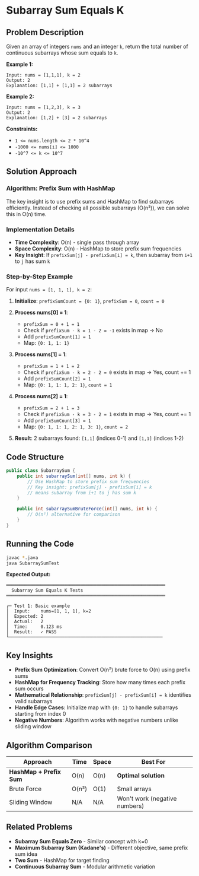 # Subarray Sum Equals K

## Problem Description
Given an array of integers `nums` and an integer `k`, return the total number of continuous subarrays whose sum equals to `k`.

**Example 1:**
```
Input: nums = [1,1,1], k = 2
Output: 2
Explanation: [1,1] + [1,1] = 2 subarrays
```

**Example 2:**
```
Input: nums = [1,2,3], k = 3
Output: 2
Explanation: [1,2] + [3] = 2 subarrays
```

**Constraints:**
- `1 <= nums.length <= 2 * 10^4`
- `-1000 <= nums[i] <= 1000`
- `-10^7 <= k <= 10^7`

## Solution Approach

### Algorithm: Prefix Sum with HashMap
The key insight is to use prefix sums and HashMap to find subarrays efficiently. Instead of checking all possible subarrays (O(n²)), we can solve this in O(n) time.

### Implementation Details
- **Time Complexity**: O(n) - single pass through array
- **Space Complexity**: O(n) - HashMap to store prefix sum frequencies
- **Key Insight**: If `prefixSum[j] - prefixSum[i] = k`, then subarray from `i+1` to `j` has sum `k`

### Step-by-Step Example
For input `nums = [1, 1, 1], k = 2`:

1. **Initialize**: `prefixSumCount = {0: 1}`, `prefixSum = 0`, `count = 0`

2. **Process nums[0] = 1**:
   - `prefixSum = 0 + 1 = 1`
   - Check if `prefixSum - k = 1 - 2 = -1` exists in map → No
   - Add `prefixSumCount[1] = 1`
   - Map: `{0: 1, 1: 1}`

3. **Process nums[1] = 1**:
   - `prefixSum = 1 + 1 = 2`
   - Check if `prefixSum - k = 2 - 2 = 0` exists in map → Yes, count += 1
   - Add `prefixSumCount[2] = 1`
   - Map: `{0: 1, 1: 1, 2: 1}`, `count = 1`

4. **Process nums[2] = 1**:
   - `prefixSum = 2 + 1 = 3`
   - Check if `prefixSum - k = 3 - 2 = 1` exists in map → Yes, count += 1
   - Add `prefixSumCount[3] = 1`
   - Map: `{0: 1, 1: 1, 2: 1, 3: 1}`, `count = 2`

5. **Result**: 2 subarrays found: `[1,1]` (indices 0-1) and `[1,1]` (indices 1-2)

## Code Structure
```java
public class SubarraySum {
    public int subarraySum(int[] nums, int k) {
        // Use HashMap to store prefix sum frequencies
        // Key insight: prefixSum[j] - prefixSum[i] = k
        // means subarray from i+1 to j has sum k
    }

    public int subarraySumBruteForce(int[] nums, int k) {
        // O(n²) alternative for comparison
    }
}
```

## Running the Code
```bash
javac *.java
java SubarraySumTest
```

**Expected Output:**
```
════════════════════════════════════════════════════════════
  Subarray Sum Equals K Tests
════════════════════════════════════════════════════════════

┌─ Test 1: Basic example
│  Input:    nums=[1, 1, 1], k=2
│  Expected: 2
│  Actual:   2
│  Time:     0.123 ms
│  Result:   ✓ PASS
└──────────────────────────────────────────────────────────
```

## Key Insights
- **Prefix Sum Optimization**: Convert O(n²) brute force to O(n) using prefix sums
- **HashMap for Frequency Tracking**: Store how many times each prefix sum occurs
- **Mathematical Relationship**: `prefixSum[j] - prefixSum[i] = k` identifies valid subarrays
- **Handle Edge Cases**: Initialize map with `{0: 1}` to handle subarrays starting from index 0
- **Negative Numbers**: Algorithm works with negative numbers unlike sliding window

## Algorithm Comparison

| Approach | Time | Space | Best For |
|----------|------|-------|----------|
| **HashMap + Prefix Sum** | O(n) | O(n) | **Optimal solution** |
| Brute Force | O(n²) | O(1) | Small arrays |
| Sliding Window | N/A | N/A | Won't work (negative numbers) |

## Related Problems
- **Subarray Sum Equals Zero** - Similar concept with k=0
- **Maximum Subarray Sum (Kadane's)** - Different objective, same prefix sum idea
- **Two Sum** - HashMap for target finding
- **Continuous Subarray Sum** - Modular arithmetic variation